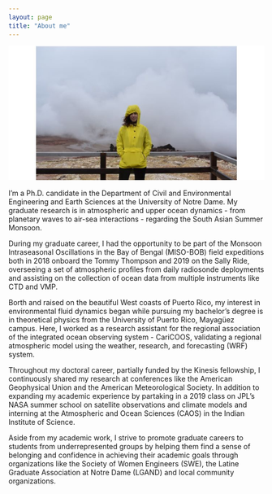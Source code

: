 ```yaml
---
layout: page
title: "About me"
---
```


![pic](/assets/me2.JPG)

I’m a Ph.D. candidate in the Department of Civil and Environmental Engineering and Earth Sciences at the University of Notre Dame. My graduate research is in atmospheric and upper ocean dynamics - from planetary waves to air-sea interactions - regarding the South Asian Summer Monsoon.

During my graduate career, I had the opportunity to be part of the Monsoon Intraseasonal Oscillations in the Bay of Bengal (MISO-BOB) field expeditions both in 2018 onboard the Tommy Thompson and 2019 on the Sally Ride, overseeing a set of atmospheric profiles from daily radiosonde deployments and assisting on the collection of ocean data from multiple instruments like CTD and VMP.

Borth and raised on the beautiful West coasts of Puerto Rico, my interest in environmental fluid dynamics began while pursuing my bachelor’s degree is in theoretical physics from the University of Puerto Rico, Mayagüez campus. Here, I worked as a research assistant for the regional association of the integrated ocean observing system - CariCOOS, validating a regional atmospheric model using the weather, research, and forecasting (WRF) system.

Throughout my doctoral career, partially funded by the Kinesis fellowship, I continuously shared my research at conferences like the American Geophysical Union and the American Meteorological Society. In addition to expanding my academic experience by partaking in a 2019 class on JPL’s NASA summer school on satellite observations and climate models and interning at the Atmospheric and Ocean Sciences (CAOS) in the Indian Institute of Science.

Aside from my academic work, I strive to promote graduate careers to students from underrepresented groups by helping them find a sense of belonging and confidence in achieving their academic goals through organizations like the Society of Women Engineers (SWE), the Latine Graduate Association at Notre Dame (LGAND) and local community organizations.
